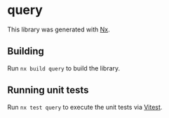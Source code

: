 # query

This library was generated with [Nx](https://nx.dev).

## Building

Run `nx build query` to build the library.

## Running unit tests

Run `nx test query` to execute the unit tests via [Vitest](https://vitest.dev/).
